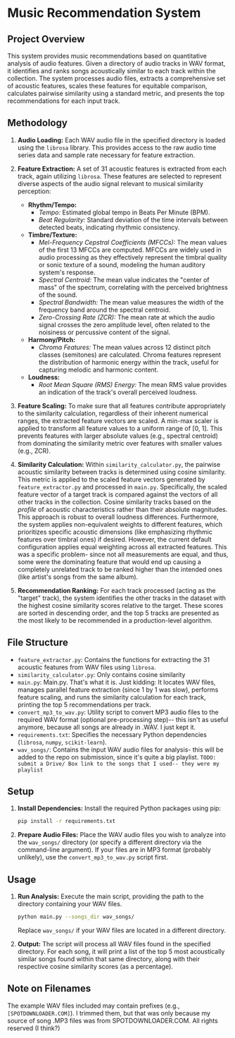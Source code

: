 # Music Recommendation System

## Project Overview

This system provides music recommendations based on quantitative analysis of audio features. Given a directory of audio tracks in WAV format, it identifies and ranks songs acoustically similar to each track within the collection. The system processes audio files, extracts a comprehensive set of acoustic features, scales these features for equitable comparison, calculates pairwise similarity using a standard metric, and presents the top recommendations for each input track.

## Methodology


1.  **Audio Loading:** Each WAV audio file in the specified directory is loaded using the `librosa` library. This provides access to the raw audio time series data and sample rate necessary for feature extraction.

2.  **Feature Extraction:** A set of 31 acoustic features is extracted from each track, again utilizing `librosa`. These features are selected to represent diverse aspects of the audio signal relevant to musical similarity perception:
    *   **Rhythm/Tempo:**
        *   *Tempo:* Estimated global tempo in Beats Per Minute (BPM).
        *   *Beat Regularity:* Standard deviation of the time intervals between detected beats, indicating rhythmic consistency.
    *   **Timbre/Texture:**
        *   *Mel-Frequency Cepstral Coefficients (MFCCs):* The mean values of the first 13 MFCCs are computed. MFCCs are widely used in audio processing as they effectively represent the timbral quality or sonic texture of a sound, modeling the human auditory system's response.
        *   *Spectral Centroid:* The mean value indicates the "center of mass" of the spectrum, correlating with the perceived brightness of the sound.
        *   *Spectral Bandwidth:* The mean value measures the width of the frequency band around the spectral centroid.
        *   *Zero-Crossing Rate (ZCR):* The mean rate at which the audio signal crosses the zero amplitude level, often related to the noisiness or percussive content of the signal.
    *   **Harmony/Pitch:**
        *   *Chroma Features:* The mean values across 12 distinct pitch classes (semitones) are calculated. Chroma features represent the distribution of harmonic energy within the track, useful for capturing melodic and harmonic content.
    *   **Loudness:**
        *   *Root Mean Square (RMS) Energy:* The mean RMS value provides an indication of the track's overall perceived loudness.


3.  **Feature Scaling:** To make sure that all features contribute appropriately to the similarity calculation, regardless of their inherent numerical ranges, the extracted feature vectors are scaled. A  min-max scaler is applied to transform all feature values to a uniform range of [0, 1]. This prevents features with larger absolute values (e.g., spectral centroid) from dominating the similarity metric over features with smaller values (e.g., ZCR).

4.  **Similarity Calculation:** Within `similarity_calculator.py`, the pairwise acoustic similarity between tracks is determined using cosine similarity. This metric is applied to the scaled feature vectors generated by `feature_extractor.py` and processed in `main.py`. Specifically, the scaled feature vector of a target track is compared against the vectors of all other tracks in the collection. Cosine similarity tracks based on the *profile* of acoustic characteristics rather than their absolute magnitudes. This approach is robust to overall loudness differences. Furthermore, the system applies non-equivalent weights to different features, which prioritizes specific acoustic dimensions (like emphasizing rhythmic features over timbral ones) if desired. However, the current default configuration applies equal weighting across all extracted features. This was a specific problem- since not all measurements are equal, and thus, some were the dominating feature that would end up causing a completely unrelated track to be ranked higher than the intended ones (like artist's songs from the same album).
5.  **Recommendation Ranking:** For each track processed (acting as the "target" track), the system identifies the other tracks in the dataset with the highest cosine similarity scores relative to the target. These scores are sorted in descending order, and the top 5 tracks are presented as the most likely to be recommended in a production-level algorithm.

## File Structure

*   `feature_extractor.py`: Contains the functions for extracting the 31 acoustic features from WAV files using `librosa`.
*   `similarity_calculator.py`: Only contains cosine similarity
*   `main.py`: Main.py. That's what it is. Just kidding: It locates WAV files, manages parallel feature extraction (since 1 by 1 was slow), performs feature scaling, and runs the similarity calculation for each track, printing the top 5 recommendations per track.
*   `convert_mp3_to_wav.py`: Utility script to convert MP3 audio files to the required WAV format (optional pre-processing step)-- this isn't as useful anymore, because all songs are already in .WAV. I just kept it.
*   `requirements.txt`: Specifies the necessary Python dependencies (`librosa`, `numpy`, `scikit-learn`).
*   `wav_songs/`: Contains the input WAV audio files for analysis- this will be added to the repo on submission, since it's quite a big playlist. `TODO: submit a Drive/ Box link to the songs that I used-- they were my playlist`

## Setup

1. **Install Dependencies:** Install the required Python packages using pip:
    ```bash
    pip install -r requirements.txt
    ```
2.  **Prepare Audio Files:** Place the WAV audio files you wish to analyze into the `wav_songs/` directory (or specify a different directory via the command-line argument). If your files are in MP3 format (probably unlikely), use the `convert_mp3_to_wav.py` script first. 

## Usage

1.  **Run Analysis:** Execute the main script, providing the path to the directory containing your WAV files.
    ```bash
    python main.py --songs_dir wav_songs/
    ```
    Replace `wav_songs/` if your WAV files are located in a different directory.

2.  **Output:** The script will process all WAV files found in the specified directory. For each song, it will print a list of the top 5 most acoustically similar songs found within that same directory, along with their respective cosine similarity scores (as a percentage).

## Note on Filenames

The example WAV files included may contain prefixes (e.g., `[SPOTDOWNLOADER.COM]`). I trimmed them, but that was only because my source of song .MP3 files was from SPOTDOWNLOADER.COM. All rights reserved (I think?)
